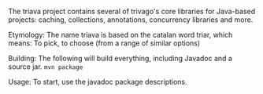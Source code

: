 The triava project contains several of trivago's core libraries for Java-based projects: caching, collections, annotations, concurrency libraries and more.

Etymology: The name triava is based on the catalan word triar, which means:
  To pick, to choose (from a range of similar options)

  
Building:
The following will build everything, including Javadoc and a source jar.
`mvn package`


Usage:
To start, use the javadoc package descriptions.
